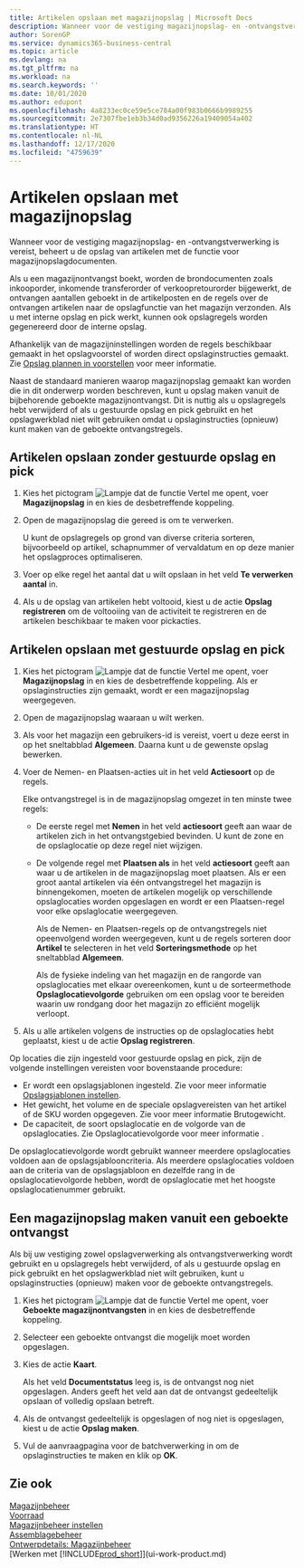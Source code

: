 ```yaml
---
title: Artikelen opslaan met magazijnopslag | Microsoft Docs
description: Wanneer voor de vestiging magazijnopslag- en -ontvangstverwerking is vereist, beheert u de opslag van artikelen met de functie voor magazijnopslagdocumenten.
author: SorenGP
ms.service: dynamics365-business-central
ms.topic: article
ms.devlang: na
ms.tgt_pltfrm: na
ms.workload: na
ms.search.keywords: ''
ms.date: 10/01/2020
ms.author: edupont
ms.openlocfilehash: 4a8233ec0ce59e5ce784a00f983b0666b9989255
ms.sourcegitcommit: 2e7307fbe1eb3b34d0ad9356226a19409054a402
ms.translationtype: HT
ms.contentlocale: nl-NL
ms.lasthandoff: 12/17/2020
ms.locfileid: "4759639"
---
```

# <a name="put-items-away-with-warehouse-put-aways"></a>Artikelen opslaan met magazijnopslag
Wanneer voor de vestiging magazijnopslag- en -ontvangstverwerking is vereist, beheert u de opslag van artikelen met de functie voor magazijnopslagdocumenten.  

Als u een magazijnontvangst boekt, worden de brondocumenten zoals inkooporder, inkomende transferorder of verkoopretourorder bijgewerkt, de ontvangen aantallen geboekt in de artikelposten en de regels over de ontvangen artikelen naar de opslagfunctie van het magazijn verzonden. Als u met interne opslag en pick werkt, kunnen ook opslagregels worden gegenereerd door de interne opslag.  

Afhankelijk van de magazijninstellingen worden de regels beschikbaar gemaakt in het opslagvoorstel of worden direct opslaginstructies gemaakt. Zie [Opslag plannen in voorstellen](warehouse-how-to-plan-put-aways-in-worksheets.md) voor meer informatie.  

Naast de standaard manieren waarop magazijnopslag gemaakt kan worden die in dit onderwerp worden beschreven, kunt u opslag maken vanuit de bijbehorende geboekte magazijnontvangst. Dit is nuttig als u opslagregels hebt verwijderd of als u gestuurde opslag en pick gebruikt en het opslagwerkblad niet wilt gebruiken omdat u opslaginstructies (opnieuw) kunt maken van de geboekte ontvangstregels.  

## <a name="to-put-items-away-without-directed-put-away-and-pick"></a>Artikelen opslaan zonder gestuurde opslag en pick  
1.  Kies het pictogram ![Lampje dat de functie Vertel me opent](media/ui-search/search_small.png "Vertel me wat u wilt doen"), voer **Magazijnopslag** in en kies de desbetreffende koppeling.  
2.  Open de magazijnopslag die gereed is om te verwerken.  

    U kunt de opslagregels op grond van diverse criteria sorteren, bijvoorbeeld op artikel, schapnummer of vervaldatum en op deze manier het opslagproces optimaliseren.  
3.  Voer op elke regel het aantal dat u wilt opslaan in het veld **Te verwerken aantal** in.  
4.  Als u de opslag van artikelen hebt voltooid, kiest u de actie **Opslag registreren** om de voltooiing van de activiteit te registreren en de artikelen beschikbaar te maken voor pickacties.  

## <a name="to-put-items-away-with-directed-put-away-and-pick"></a>Artikelen opslaan met gestuurde opslag en pick  
1.  Kies het pictogram ![Lampje dat de functie Vertel me opent](media/ui-search/search_small.png "Vertel me wat u wilt doen"), voer **Magazijnopslag** in en kies de desbetreffende koppeling.
    Als er opslaginstructies zijn gemaakt, wordt er een magazijnopslag weergegeven.  
2.  Open de magazijnopslag waaraan u wilt werken.  
3.  Als voor het magazijn een gebruikers-id is vereist, voert u deze eerst in op het sneltabblad **Algemeen**. Daarna kunt u de gewenste opslag bewerken.  
4.  Voer de Nemen- en Plaatsen-acties uit in het veld **Actiesoort** op de regels.  

    Elke ontvangstregel is in de magazijnopslag omgezet in ten minste twee regels:  

    -   De eerste regel met **Nemen** in het veld **actiesoort** geeft aan waar de artikelen zich in het ontvangstgebied bevinden. U kunt de zone en de opslaglocatie op deze regel niet wijzigen.  
    -   De volgende regel met **Plaatsen als** in het veld **actiesoort** geeft aan waar u de artikelen in de magazijnopslag moet plaatsen. Als er een groot aantal artikelen via één ontvangstregel het magazijn is binnengekomen, moeten de artikelen mogelijk op verschillende opslaglocaties worden opgeslagen en wordt er een Plaatsen-regel voor elke opslaglocatie weergegeven.  

        Als de Nemen- en Plaatsen-regels op de ontvangstregels niet opeenvolgend worden weergegeven, kunt u de regels sorteren door **Artikel** te selecteren in het veld **Sorteringsmethode** op het sneltabblad **Algemeen**.  

        Als de fysieke indeling van het magazijn en de rangorde van opslaglocaties met elkaar overeenkomen, kunt u de sorteermethode **Opslaglocatievolgorde** gebruiken om een opslag voor te bereiden waarin uw rondgang door het magazijn zo efficiënt mogelijk verloopt.  

5.  Als u alle artikelen volgens de instructies op de opslaglocaties hebt geplaatst, kiest u de actie **Opslag registreren**.  

Op locaties die zijn ingesteld voor gestuurde opslag en pick, zijn de volgende instellingen vereisten voor bovenstaande procedure:  

- Er wordt een opslagsjablonen ingesteld. Zie voor meer informatie [Opslagsjablonen instellen](warehouse-how-to-set-up-put-away-templates.md).  
- Het gewicht, het volume en de speciale opslagvereisten van het artikel of de SKU worden opgegeven. Zie voor meer informatie Brutogewicht.  
- De capaciteit, de soort opslaglocatie en de volgorde van de opslaglocaties. Zie Opslaglocatievolgorde voor meer informatie .  

De opslaglocatievolgorde wordt gebruikt wanneer meerdere opslaglocaties voldoen aan de opslagsjablooncriteria. Als meerdere opslaglocaties voldoen aan de criteria van de opslagsjabloon en dezelfde rang in de opslaglocatievolgorde hebben, wordt de opslaglocatie met het hoogste opslaglocatienummer gebruikt.

## <a name="to-create-a-put-away-from-a-posted-receipt"></a>Een magazijnopslag maken vanuit een geboekte ontvangst  
 Als bij uw vestiging zowel opslagverwerking als ontvangstverwerking wordt gebruikt en u opslagregels hebt verwijderd, of als u gestuurde opslag en pick gebruikt en het opslagwerkblad niet wilt gebruiken, kunt u opslaginstructies (opnieuw) maken voor de geboekte ontvangstregels.

1.  Kies het pictogram ![Lampje dat de functie Vertel me opent](media/ui-search/search_small.png "Vertel me wat u wilt doen"), voer **Geboekte magazijnontvangsten** in en kies de desbetreffende koppeling.  
2.  Selecteer een geboekte ontvangst die mogelijk moet worden opgeslagen.  
3.  Kies de actie **Kaart**.  

    Als het veld **Documentstatus** leeg is, is de ontvangst nog niet opgeslagen. Anders geeft het veld aan dat de ontvangst gedeeltelijk opslaan of volledig opslaan betreft.  

4.  Als de ontvangst gedeeltelijk is opgeslagen of nog niet is opgeslagen, kiest u de actie **Opslag maken**.  
5.  Vul de aanvraagpagina voor de batchverwerking in om de opslaginstructies te maken en klik op **OK**.   

## <a name="see-also"></a>Zie ook  
[Magazijnbeheer](warehouse-manage-warehouse.md)  
[Voorraad](inventory-manage-inventory.md)  
[Magazijnbeheer instellen](warehouse-setup-warehouse.md)     
[Assemblagebeheer](assembly-assemble-items.md)    
[Ontwerpdetails: Magazijnbeheer](design-details-warehouse-management.md)  
[Werken met [!INCLUDE[prod_short](includes/prod_short.md)]](ui-work-product.md)
